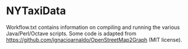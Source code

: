 # NYTaxiData
Workflow.txt contains information on compiling and running the various Java/Perl/Octave scripts.
Some code is adapted from https://github.com/ignacioarnaldo/OpenStreetMap2Graph (MIT license).
